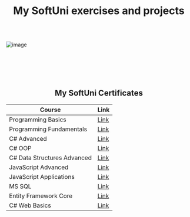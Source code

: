 <h1 align="center">My SoftUni exercises and projects </h1>
<br></br>

![image](https://bulgaria.wordcamp.org/2020/files/2020/09/Softuni_logo_trasparent.png)
  
<br></br>
<br></br>
<article> 
<h2 align="center">My SoftUni Certificates</h2>
</article>

<table class="tg" align="center">
<thead>
  <tr>
    <th align="center">Course</th>
    <th>Link</th>
  </tr>
</thead>
<tbody>
  <tr>
    <td>Programming Basics</td>
    <td><a target="_blank" href="https://softuni.bg/certificates/details/107562/0873021c">Link</a></td>
  </tr>
  <tr>
    <td>Programming Fundamentals</td>
    <td><a href="https://softuni.bg/certificates/details/96296/73faf4fd">Link</a></td>
  </tr>
  <tr>
    <td>C# Advanced</td>
    <td><a href="https://softuni.bg/certificates/details/98089/ec575c54">Link</a></td>
  </tr>
  <tr>
    <td>C# OOP</td>
    <td><a href="https://softuni.bg/certificates/details/104223/80fa66e2">Link</a></td>
  </tr>
    <tr>
    <td>C# Data Structures Advanced</td>
    <td><a href="https://softuni.bg/certificates/details/113786/7aa2f246">Link</a></td>
  </tr>
  <tr>
    <td>JavaScript Advanced</td>
    <td><a href="https://softuni.bg/certificates/details/108137/01ff68d4">Link</a></td>
  </tr>
  <tr>
    <td>JavaScript Applications</td>
    <td><a href="https://softuni.bg/certificates/details/110248/36d9fe72">Link</a></td>
  </tr>
  <tr>
    <td>MS SQL</td>
    <td><a href="https://softuni.bg/certificates/details/114091/10b7fbd6">Link</a></td>
  </tr>
   <tr>
    <td>Entity Framework Core</td>
    <td><a href="https://softuni.bg/certificates/details/119013/6458c29d">Link</a></td>
  </tr>
  <tr>
    <td>C# Web Basics</td>
    <td><a href="https://softuni.bg/certificates/details/126280/4c628390">Link</a></td>
  </tr>
</tbody>
</table>

